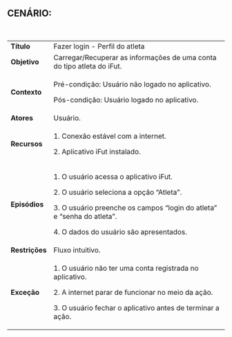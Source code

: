 ## CENÁRIO:
<br>

<table class="table table-striped border">
    <tr>
        <td>
            <b>Título</b>
        </td>
        <td>
            Fazer login - Perfil do atleta
        </td>
    </tr>
    <tr>
        <td>
            <b>Objetivo</b>
        </td>
        <td>
            Carregar/Recuperar as informações de uma conta do tipo atleta do iFut.
        </td>
    </tr>
    <tr>
        <td>
            <b>Contexto</b>
        </td>
        <td>
            <p>Pré-condição: Usuário não logado no aplicativo.</p>
            <p>Pós-condição: Usuário logado no aplicativo.</p>
        </td>
    </tr>
    <tr>
        <td>
            <b>Atores</b>
        </td>
        <td>
            Usuário.
        </td>
    </tr>
    <tr>
        <td>
            <b>Recursos</b>
        </td>
        <td>
            <p>1. Conexão estável com a internet.</p>
            <p>2. Aplicativo iFut instalado.</p>
        </td>
    </tr>
    <tr>
        <td>
            <b>Episódios</b>
        </td>
        <td>
            <p>1. O usuário acessa o aplicativo iFut.</p>
            <p>2. O usuário seleciona a opção “Atleta”.</p>
            <p>3. O usuário preenche os campos “login do atleta” e “senha do atleta”.</p>
            <p>4. O dados do usuário são apresentados.</p>
        </td>
    </tr>
    <tr>
        <td>
            <b>Restrições</b>
        </td>
        <td>
            Fluxo intuitivo.
        </td>
    </tr>
    <tr>
        <td>
            <b>Exceção</b>
        </td>
        <td>
            <p>1. O usuário não ter uma conta registrada no aplicativo.</p>
            <p>2. A internet parar de funcionar no meio da ação.</p>
            <p>3. O usuário fechar o aplicativo antes de terminar a ação.</p>
        </td>
    </tr>
</table>
